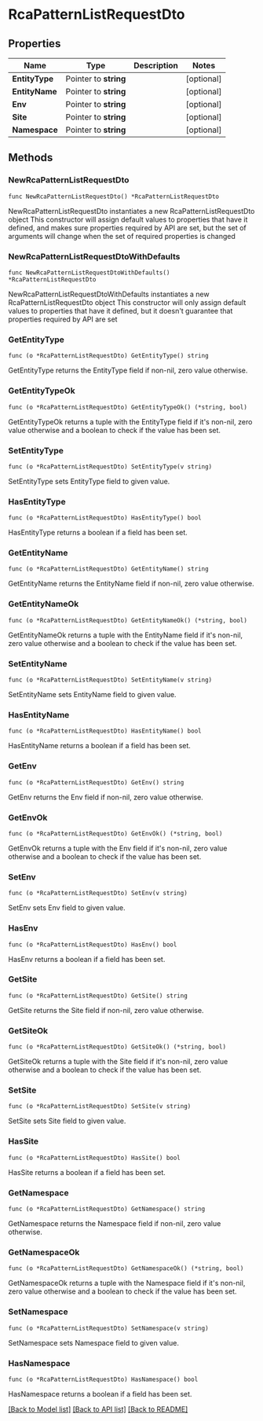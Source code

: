 # RcaPatternListRequestDto

## Properties

Name | Type | Description | Notes
------------ | ------------- | ------------- | -------------
**EntityType** | Pointer to **string** |  | [optional] 
**EntityName** | Pointer to **string** |  | [optional] 
**Env** | Pointer to **string** |  | [optional] 
**Site** | Pointer to **string** |  | [optional] 
**Namespace** | Pointer to **string** |  | [optional] 

## Methods

### NewRcaPatternListRequestDto

`func NewRcaPatternListRequestDto() *RcaPatternListRequestDto`

NewRcaPatternListRequestDto instantiates a new RcaPatternListRequestDto object
This constructor will assign default values to properties that have it defined,
and makes sure properties required by API are set, but the set of arguments
will change when the set of required properties is changed

### NewRcaPatternListRequestDtoWithDefaults

`func NewRcaPatternListRequestDtoWithDefaults() *RcaPatternListRequestDto`

NewRcaPatternListRequestDtoWithDefaults instantiates a new RcaPatternListRequestDto object
This constructor will only assign default values to properties that have it defined,
but it doesn't guarantee that properties required by API are set

### GetEntityType

`func (o *RcaPatternListRequestDto) GetEntityType() string`

GetEntityType returns the EntityType field if non-nil, zero value otherwise.

### GetEntityTypeOk

`func (o *RcaPatternListRequestDto) GetEntityTypeOk() (*string, bool)`

GetEntityTypeOk returns a tuple with the EntityType field if it's non-nil, zero value otherwise
and a boolean to check if the value has been set.

### SetEntityType

`func (o *RcaPatternListRequestDto) SetEntityType(v string)`

SetEntityType sets EntityType field to given value.

### HasEntityType

`func (o *RcaPatternListRequestDto) HasEntityType() bool`

HasEntityType returns a boolean if a field has been set.

### GetEntityName

`func (o *RcaPatternListRequestDto) GetEntityName() string`

GetEntityName returns the EntityName field if non-nil, zero value otherwise.

### GetEntityNameOk

`func (o *RcaPatternListRequestDto) GetEntityNameOk() (*string, bool)`

GetEntityNameOk returns a tuple with the EntityName field if it's non-nil, zero value otherwise
and a boolean to check if the value has been set.

### SetEntityName

`func (o *RcaPatternListRequestDto) SetEntityName(v string)`

SetEntityName sets EntityName field to given value.

### HasEntityName

`func (o *RcaPatternListRequestDto) HasEntityName() bool`

HasEntityName returns a boolean if a field has been set.

### GetEnv

`func (o *RcaPatternListRequestDto) GetEnv() string`

GetEnv returns the Env field if non-nil, zero value otherwise.

### GetEnvOk

`func (o *RcaPatternListRequestDto) GetEnvOk() (*string, bool)`

GetEnvOk returns a tuple with the Env field if it's non-nil, zero value otherwise
and a boolean to check if the value has been set.

### SetEnv

`func (o *RcaPatternListRequestDto) SetEnv(v string)`

SetEnv sets Env field to given value.

### HasEnv

`func (o *RcaPatternListRequestDto) HasEnv() bool`

HasEnv returns a boolean if a field has been set.

### GetSite

`func (o *RcaPatternListRequestDto) GetSite() string`

GetSite returns the Site field if non-nil, zero value otherwise.

### GetSiteOk

`func (o *RcaPatternListRequestDto) GetSiteOk() (*string, bool)`

GetSiteOk returns a tuple with the Site field if it's non-nil, zero value otherwise
and a boolean to check if the value has been set.

### SetSite

`func (o *RcaPatternListRequestDto) SetSite(v string)`

SetSite sets Site field to given value.

### HasSite

`func (o *RcaPatternListRequestDto) HasSite() bool`

HasSite returns a boolean if a field has been set.

### GetNamespace

`func (o *RcaPatternListRequestDto) GetNamespace() string`

GetNamespace returns the Namespace field if non-nil, zero value otherwise.

### GetNamespaceOk

`func (o *RcaPatternListRequestDto) GetNamespaceOk() (*string, bool)`

GetNamespaceOk returns a tuple with the Namespace field if it's non-nil, zero value otherwise
and a boolean to check if the value has been set.

### SetNamespace

`func (o *RcaPatternListRequestDto) SetNamespace(v string)`

SetNamespace sets Namespace field to given value.

### HasNamespace

`func (o *RcaPatternListRequestDto) HasNamespace() bool`

HasNamespace returns a boolean if a field has been set.


[[Back to Model list]](../README.md#documentation-for-models) [[Back to API list]](../README.md#documentation-for-api-endpoints) [[Back to README]](../README.md)


